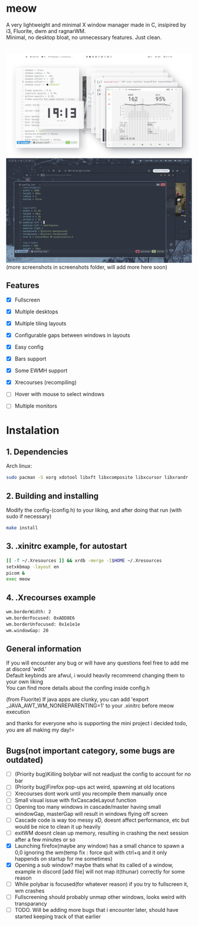 # meow
A very lightweight and minimal X window manager made in C, insipired by i3, Fluorite, dwm and ragnarWM.<br>
Minimal, no desktop bloat, no unnecessary features. Just clean.<br><br><br>
![previewNord2](screenshots/flashbang.png)<br>
![preview2](screenshots/Nord2.png)<br>
(more screenshots in screenshots folder, will add more here soon)
<br>
## Features<br>

- [x] Fullscreen  
- [x] Multiple desktops  
- [x] Multiple tiling layouts  
- [x] Configurable gaps between windows in layouts  
- [x] Easy config  
- [x] Bars support  
- [x] Some EWMH support  
- [x] Xrecourses (recompiling)
- [ ] Hover with mouse to select windows  
- [ ] Multiple monitors  


# Instalation

## 1. Dependencies
 
Arch linux:  
``` sh
sudo pacman -S xorg xdotool libxft libxcomposite libxcursor libxrandr  
```
 
## 2. Building and installing
 
Modify the config-(config.h) to your liking, and after doing that run (with sudo if necessary)  
 
```sh
make install  
```
 
## 3. .xinitrc example, for autostart
 
```sh
[[ -f ~/.Xresources ]] && xrdb -merge -I$HOME ~/.Xresources
setxkbmap -layout en
picom &
exec meow
```

## 4. .Xrecourses example

```sh
wm.borderWidth: 2
wm.borderFocused: 0xADD8E6
wm.borderUnfocused: 0x1e1e1e
wm.windowGap: 20
```

## General information

If you will encounter any bug or will have any questions feel free to add me at discord 'wdd.'  
Default keybinds are afwul, i would heavily recommend changing them to your own liking   
You can find more details about the confing inside config.h   
  
(from Fluorite) If java apps are clunky, you can add 'export _JAVA_AWT_WM_NONREPARENTING=1' to your .xinitrc before meow execution   
  
and thanks for everyone who is supporting the mini project i decided todo, you are all making my day!⭐  

## Bugs(not important category, some bugs are outdated)

- [ ] (Priority bug)Killing bolybar will not readjust the config to account for no bar
- [ ] (Priority bug)Firefox pop-ups act weird, spawning at old locations
- [ ] Xrecourses dont work until you recompile them manually once
- [ ] Small visual issue with fixCascadeLayout function
- [ ] Opening too many windows in cascade/master having small windowGap, masterGap will result in windows flying off screen
- [ ] Cascade code is way too messy xD, doesnt affect performance, etc but would be nice to clean it up heavily
- [ ] exitWM doesnt clean up memory, resulting in crashing the next session after a few minutes or so
- [x] Launching firefox(maybe any window) has a small chance to spawn a 0,0 ignoring the wm(temp fix : force quit with ctrl+q and it only happends on startup for me sometimes)
- [x] Opening a sub window? maybe thats what its called of a window, example in discord [add file] will not map it(thunar) correctly for some reason
- [ ] While polybar is focused(for whatever reason) if you try to fullscreen it, wm crashes
- [ ] Fullscreening should probably unmap other windows, looks weird with transparancy
- [ ] TODO. Will be adding more bugs that i encounter later, should have started keeping track of that earlier
